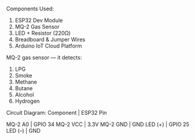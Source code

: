 Components Used:

1. ESP32 Dev Module
2. MQ-2 Gas Sensor
3. LED + Resistor (220Ω)
4. Breadboard & Jumper Wires
5. Arduino IoT Cloud Platform


MQ-2 gas sensor — it detects:

1. LPG
2. Smoke
3. Methane
4. Butane
5. Alcohol
6. Hydrogen


Circuit Diagram:
Component | ESP32 Pin

MQ-2 A0   | GPIO 34
MQ-2 VCC  | 3.3V
MQ-2 GND  | GND
LED (+)   | GPIO 25
LED (–)   | GND
